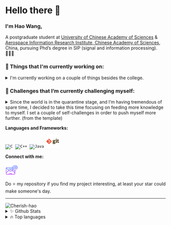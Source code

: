 # Hello there 👋 

### I'm Hao Wang, 

A postgraduate student at <a href="https://www.ucas.ac.cn" target="_blank" >University of Chinese Academy of Sciences</a> & <a href="http://www.aircas.ac.cn" target="_blank" >Aerospace Information Research Institute, Chinese Academy of Sciences</a>, China, pursuing Phd’s degree in SIP (signal and information processing). 👨🏻‍💻 

<h3>💼 Things that I'm currently working on:</h3>
<details>
  <summary>I'm currently working on a couple of things besides the college. </summary>
  <ul>
    <br>
    <li>Doing Phd's degree in SIP.</li>
    <li>Research on Stereo reconstruction and 3D change detection based on satellite stereo imagery.</li>
    <li>🔜</li>
  </ul>
</details>

### 🌱 Challenges that I’m currently challenging myself:
<details>
  <summary> Since the world is in the quarantine stage, and I’m having tremendous of spare time, I decided to take this time focusing on feeding more knowledge to myself. I set a couple of self-challenges in order to push myself more further. (from the template) </summary>
  <ul>
    <br>
    <li>Learn to code 3-4 hours a day with no distraction ( One or two day off a week. )</li>
    <li>Avoid over using social media</li>
    <li>Read more books</li>
    <li>Adopting the minimalism life style</li>
    <li>🔜</li>
  </ul>
</details>
 
 **Languages and Frameworks:**
<p align="left">
  <code><img src="https://github.com/abranhe/programming-languages-logos/blob/master/src/c/c_48x48.png" alt="C" width="40" height="40"/></code>&nbsp;
  <code><img src="https://github.com/abranhe/programming-languages-logos/blob/master/src/cpp/cpp_48x48.png" alt="C++" width="40" height="40"/></code>&nbsp;
  <code><img src="https://github.com/abranhe/programming-languages-logos/blob/master/src/java/java_48x48.png" alt="Java" width="40" height="40" /></code>&nbsp;
  <code><img src="https://raw.githubusercontent.com/github/explore/80688e429a7d4ef2fca1e82350fe8e3517d3494d/topics/git/git.png" alt="git" width="40" height="40" /></code>&nbsp;
   </p>

**Connect with me:**
<p align="left">
<a href="mailto:1970638330@qq.com/" target="blank"><img align="center" src="https://github.com/cherish-hao/cherish-hao/blob/main/Email-595b40b65ba036ed117d43e6.svg" alt="E-mail" height="40" width="40" /></a> &nbsp;&nbsp;
</p>


Do ⭐ my repository if you find my project interesting, at least your star could make someone's day.  

---

<img src="https://komarev.com/ghpvc/?username=Cherish-hao" alt="Cherish-hao" />

<details>
  <summary>✨ Github Stats</summary>
  <br>
  <img align="left" alt="Cherish-hao's Github Stats" src="https://github-readme-stats.vercel.app/api?username=Cherish-hao&show_icons=true&theme=dracula" />
  <br>
  <br>
  <br>
  <br>
  <br>
  <br>
  <br>
  <br>
  <br>
</details>
<details>
  <summary>🔥 Top languages</summary>
  <br>
  <img align="left" alt="Cherish-hao's Github Stats" src="https://github-readme-stats.vercel.app/api/top-langs/?username=Cherish-hao&theme=dracula" /> <br>
  <br>
  <br>
  <br>
  <br>
  <br>
  <br>
  <br>
</details>
